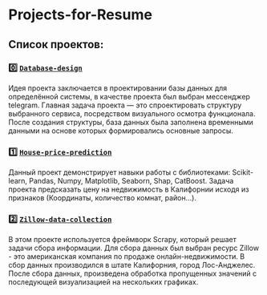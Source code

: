 # Projects-for-Resume

## Список проектов:

### :zero: [`Database-design`](https://github.com/bimastics/Projects-for-Resume/tree/master/database-design)
Идея проекта заключается в проектировании базы данных для определённой системы, в качестве проекта был выбран мессенджер telegram. Главная задача проекта — это спроектировать структуру выбранного сервиса, посредством визуального осмотра функционала. После создания структуры, база данных была заполнена временными данными на основе которых формировались основные запросы.

### :one: [`House-price-prediction`](https://github.com/bimastics/Projects-for-Resume/tree/master/house-price-prediction)
Данный проект демонстрирует навыки работы с библиотеками: Scikit-learn, Pandas, Numpy, Matplotlib, Seaborn, Shap, CatBoost. Задача проекта предсказать цену на недвижимость в Калифорнии исходя из признаков (Координаты, количество комнат, район...).

### :two: [`Zillow-data-collection`](https://github.com/bimastics/Projects-for-Resume/tree/master/Zillow-data-collection)

В этом проекте используется фреймворк Scrapy, который решает задачи сбора информации. Для сбора данных был выбран ресурс Zillow - это американская компания по продаже онлайн-недвижимости. В сбор данных производился в штате Калифорния, город Лос-Анджелес. После сбора данных, произведена обработка пропущенных значений с последующей визуализацией на нескольких графиках.

